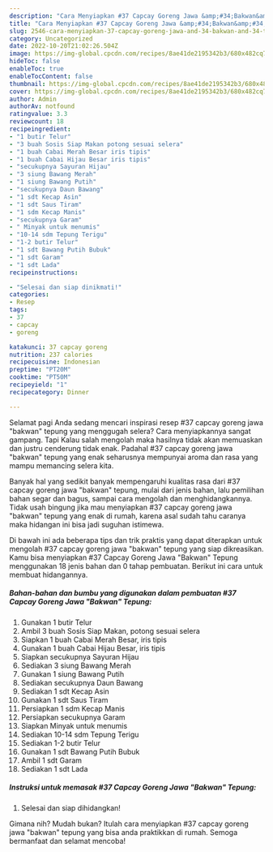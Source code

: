 ```yaml
---
description: "Cara Menyiapkan #37 Capcay Goreng Jawa &amp;#34;Bakwan&amp;#34; Tepung Anti Gagal"
title: "Cara Menyiapkan #37 Capcay Goreng Jawa &amp;#34;Bakwan&amp;#34; Tepung Anti Gagal"
slug: 2546-cara-menyiapkan-37-capcay-goreng-jawa-and-34-bakwan-and-34-tepung-anti-gagal
category: Uncategorized
date: 2022-10-20T21:02:26.504Z
image: https://img-global.cpcdn.com/recipes/8ae41de2195342b3/680x482cq70/37-capcay-goreng-jawa-bakwan-tepung-foto-resep-utama.jpg
hideToc: false
enableToc: true
enableTocContent: false
thumbnail: https://img-global.cpcdn.com/recipes/8ae41de2195342b3/680x482cq70/37-capcay-goreng-jawa-bakwan-tepung-foto-resep-utama.jpg
cover: https://img-global.cpcdn.com/recipes/8ae41de2195342b3/680x482cq70/37-capcay-goreng-jawa-bakwan-tepung-foto-resep-utama.jpg
author: Admin
authorAv: notfound
ratingvalue: 3.3
reviewcount: 18
recipeingredient:
- "1 butir Telur"
- "3 buah Sosis Siap Makan potong sesuai selera"
- "1 buah Cabai Merah Besar iris tipis"
- "1 buah Cabai Hijau Besar iris tipis"
- "secukupnya Sayuran Hijau"
- "3 siung Bawang Merah"
- "1 siung Bawang Putih"
- "secukupnya Daun Bawang"
- "1 sdt Kecap Asin"
- "1 sdt Saus Tiram"
- "1 sdm Kecap Manis"
- "secukupnya Garam"
- " Minyak untuk menumis"
- "10-14 sdm Tepung Terigu"
- "1-2 butir Telur"
- "1 sdt Bawang Putih Bubuk"
- "1 sdt Garam"
- "1 sdt Lada"
recipeinstructions:

- "Selesai dan siap dinikmati!"
categories:
- Resep
tags:
- 37
- capcay
- goreng

katakunci: 37 capcay goreng 
nutrition: 237 calories
recipecuisine: Indonesian
preptime: "PT20M"
cooktime: "PT50M"
recipeyield: "1"
recipecategory: Dinner

---
```



Selamat pagi Anda sedang mencari inspirasi resep #37 capcay goreng jawa &#34;bakwan&#34; tepung yang menggugah selera? Cara menyiapkannya sangat gampang. Tapi Kalau salah mengolah maka hasilnya tidak akan memuaskan dan justru cenderung tidak enak. Padahal #37 capcay goreng jawa &#34;bakwan&#34; tepung yang enak seharusnya mempunyai aroma dan rasa yang mampu memancing selera kita.


Banyak hal yang sedikit banyak mempengaruhi kualitas rasa dari #37 capcay goreng jawa &#34;bakwan&#34; tepung, mulai dari jenis bahan, lalu pemilihan bahan segar dan bagus, sampai cara mengolah dan menghidangkannya. Tidak usah bingung jika mau menyiapkan #37 capcay goreng jawa &#34;bakwan&#34; tepung yang enak di rumah, karena asal sudah tahu caranya maka hidangan ini bisa jadi suguhan istimewa.




Di bawah ini ada beberapa tips dan trik praktis yang dapat diterapkan untuk mengolah #37 capcay goreng jawa &#34;bakwan&#34; tepung yang siap dikreasikan. Kamu bisa menyiapkan #37 Capcay Goreng Jawa &#34;Bakwan&#34; Tepung menggunakan 18 jenis bahan dan 0 tahap pembuatan. Berikut ini cara untuk membuat hidangannya.

<!--inarticleads1-->

##### Bahan-bahan dan bumbu yang digunakan dalam pembuatan #37 Capcay Goreng Jawa &#34;Bakwan&#34; Tepung:

1. Gunakan 1 butir Telur
1. Ambil 3 buah Sosis Siap Makan, potong sesuai selera
1. Siapkan 1 buah Cabai Merah Besar, iris tipis
1. Gunakan 1 buah Cabai Hijau Besar, iris tipis
1. Siapkan secukupnya Sayuran Hijau
1. Sediakan 3 siung Bawang Merah
1. Gunakan 1 siung Bawang Putih
1. Sediakan secukupnya Daun Bawang
1. Sediakan 1 sdt Kecap Asin
1. Gunakan 1 sdt Saus Tiram
1. Persiapkan 1 sdm Kecap Manis
1. Persiapkan secukupnya Garam
1. Siapkan  Minyak untuk menumis
1. Sediakan 10-14 sdm Tepung Terigu
1. Sediakan 1-2 butir Telur
1. Gunakan 1 sdt Bawang Putih Bubuk
1. Ambil 1 sdt Garam
1. Sediakan 1 sdt Lada




<!--inarticleads2-->

##### Instruksi untuk memasak #37 Capcay Goreng Jawa &#34;Bakwan&#34; Tepung:


1. Selesai dan siap dihidangkan!



Gimana nih? Mudah bukan? Itulah cara menyiapkan #37 capcay goreng jawa &#34;bakwan&#34; tepung yang bisa anda praktikkan di rumah. Semoga bermanfaat dan selamat mencoba!
